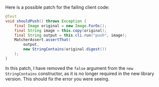 Here is a possible patch for the failing client code:

```java
@Test
void shouldPush() throws Exception {
    final Image original = new Image.ForOs();
    final String image = this.copy(original);
    final String output = this.cli.run("push", image);
    MatcherAssert.assertThat(
        output,
        new StringContains(original.digest())
    );
}
```

In this patch, I have removed the `false` argument from the `new StringContains` constructor, as it is no longer required in the new library version. This should fix the error you were seeing.